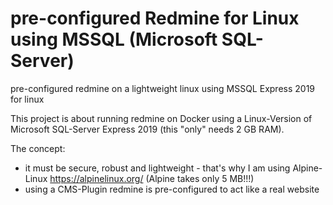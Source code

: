 # pre-configured Redmine for Linux using MSSQL (Microsoft SQL-Server)
pre-configured redmine on a lightweight linux using MSSQL Express 2019 for linux

This project is about running redmine on Docker using a Linux-Version of Microsoft SQL-Server Express 2019 (this "only" needs 2 GB RAM).

The concept:
- it must be secure, robust and lightweight - that's why I am using Alpine-Linux https://alpinelinux.org/ (Alpine takes only 5 MB!!!)
- using a CMS-Plugin redmine is pre-configured to act like a real website
